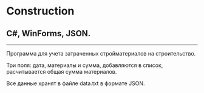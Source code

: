 # Construction
## C#, WinForms, JSON.
***
Программа для учета затраченных стройматериалов на строительство.  

Три поля: дата, материалы и сумма, добавляются в список, расчитывается общая сумма материалов.  

Все данные хранят в файле data.txt в формате JSON.
